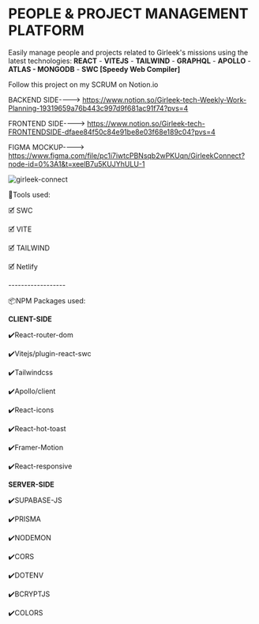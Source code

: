 # PEOPLE & PROJECT MANAGEMENT PLATFORM
Easily manage people and projects related to Girleek's missions using the latest technologies: **REACT** - **VITEJS** - **TAILWIND** - **GRAPHQL** -  **APOLLO** - **ATLAS - MONGODB** - **SWC [Speedy Web Compiler]** 

Follow this project on my SCRUM on Notion.io 

BACKEND SIDE----> https://www.notion.so/Girleek-tech-Weekly-Work-Planning-19319659a76b443c997d9f681ac91f74?pvs=4

FRONTEND SIDE----> https://www.notion.so/Girleek-tech-FRONTENDSIDE-dfaee84f50c84e91be8e03f68e189c04?pvs=4

FIGMA MOCKUP---->  https://www.figma.com/file/pc1i7iwtcPBNsqb2wPKUqn/GirleekConnect?node-id=0%3A1&t=xeelB7u5KUJYhULU-1


![girleek-connect](https://user-images.githubusercontent.com/98230162/222806013-3911853f-a22d-4fbd-bf36-b4ee5151c086.PNG)




<p>🧰Tools used:</p>
<p>🗹 SWC</p>
<p>🗹 VITE</p>
<p>🗹 TAILWIND</p>
<p>🗹 Netlify</p>
<p>------------------</p>
<p>📦NPM Packages used:</p>

**CLIENT-SIDE**
<p>✔️React-router-dom</p>
<p>✔️Vitejs/plugin-react-swc</p>
<p>✔️Tailwindcss</p>
<p>✔️Apollo/client</p>
<p>✔️React-icons</p>
<p>✔️React-hot-toast</p>
<p>✔️Framer-Motion</p>
<p>✔️React-responsive</p>


**SERVER-SIDE**
<p>✔️SUPABASE-JS</p>
<p>✔️PRISMA</p>
<p>✔️NODEMON</p>
<p>✔️CORS</p>
<p>✔️DOTENV</p>
<p>✔️BCRYPTJS</p>
<p>✔️COLORS</p>
